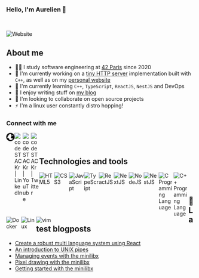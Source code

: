 
<!--
**aurelien-brabant/aurelien-brabant** is a ✨ _special_ ✨ repository because its `README.md` (this file) appears on your GitHub profile.

Here are some ideas to get you started:

- 🔭 I’m currently working on 
- 🌱 I’m currently learning ...
- 👯 I’m looking to collaborate on ...
- 🤔 I’m looking for help with ...
- 💬 Ask me about ...
- 📫 How to reach me: ...
- 😄 Pronouns: ...
- ⚡ Fun fact: ...
-->

### Hello, I'm Aurelien 👋

<br/>

![Website](https://img.shields.io/website?label=aurelienbrabant.fr&style=for-the-badge&url=https%3A%2F%2Faurelienbrabant.fr)

## About me

- 🧑‍🎓 I study software engineering at [42 Paris](https://42.fr/en/homepage/) since 2020
- 🔭 I'm currently working on a [tiny HTTP server](https://github.com/busshi/webserv) implementation built with `C++`, as well as on my [personal website](https://aurelienbrabant.fr)
- 🌱 I'm currently learning `C++`, `TypeScript`, `ReactJS`, `NestJS` and DevOps
- 📕 I enjoy writing stuff on [my blog](https://aurelienbrabant.fr/blog)
- 👯 I'm looking to collaborate on open source projects
- ⚡ I'm a linux user constantly distro hopping!

### Connect with me

[<img align="left" alt="codeSTACKr.com" width="22px" src="https://raw.githubusercontent.com/iconic/open-iconic/master/svg/globe.svg" />](https://aurelienbrabant.fr)
[<img align="left" alt="codeSTACKr | LinkedIn" width="22px" src="https://cdn.jsdelivr.net/npm/simple-icons@v3/icons/linkedin.svg" />](https://www.linkedin.com/in/aurelien-brabant)
[<img align="left" alt="codeSTACKr | YouTube" width="22px" src="https://cdn.jsdelivr.net/npm/simple-icons@v3/icons/youtube.svg" />](https://www.youtube.com/channel/UC9JjIHlcttAz6QJTVjVxsdg)
[<img align="left" alt="codeSTACKr | Twitter" width="22px" src="https://cdn.jsdelivr.net/npm/simple-icons@v3/icons/twitter.svg" />](https://twitter.com/aurelienb42)

<br />
<br />

## Technologies and tools

<img align="left" alt="HTML5" width="40px" src="https://aurelienbrabant.fr/technos/html.svg" />
<img align="left" alt="CSS3" width="40px" src="https://aurelienbrabant.fr/technos/css3.svg" />
<img align="left" alt="JavaScript" width="40px" src="https://aurelienbrabant.fr/technos/javascript.svg" />
<img align="left" alt="TypeScript" width="40px" src="https://aurelienbrabant.fr/technos/typescript.svg" />
<img align="left" alt="ReactJS" width="40px" src="https://aurelienbrabant.fr/technos/reactjs.svg" />
<img align="left" alt="NextJS" width="40px" src="https://aurelienbrabant.fr/technos/nextjs.svg" />
<img align="left" alt="NodeJS" width="40px" src="https://aurelienbrabant.fr/technos/nodejs.svg" />
<img align="left" alt="NestJS" width="40px" src="https://aurelienbrabant.fr/technos/nestjs.svg" />

<img align="left" alt="C Programming Language" width="40px" src="https://aurelienbrabant.fr/technos/c.svg" />
<img align="left" alt="C++ Programming Language" width="40px" src="https://aurelienbrabant.fr/technos/cpp.svg" />


<img align="left" alt="Docker" width="40px" src="https://aurelienbrabant.fr/technos/docker.svg" />
<img align="left" alt="Linux" width="40px" src="https://aurelienbrabant.fr/technos/linux.svg" />


<img align="left" alt="vim" width="40px" src="https://aurelienbrabant.fr/technos/vim.svg" />

<br />
<br />

## 📕 Latest blogposts

<!-- BLOG-POST-LIST:START -->
- [Create a robust multi language system using React](https://aurelienbrabant.fr/blog/create-a-robust-multi-language-system-using-react)
- [An introduction to UNIX pipes](https://aurelienbrabant.fr/blog/an-introduction-to-unix-pipes)
- [Managing events with the minilibx](https://aurelienbrabant.fr/blog/events-with-the-minilibx)
- [Pixel drawing with the minilibx](https://aurelienbrabant.fr/blog/pixel-drawing-with-the-minilibx)
- [Getting started with the minilibx](https://aurelienbrabant.fr/blog/getting-started-with-the-minilibx)
<!-- BLOG-POST-LIST:END -->
